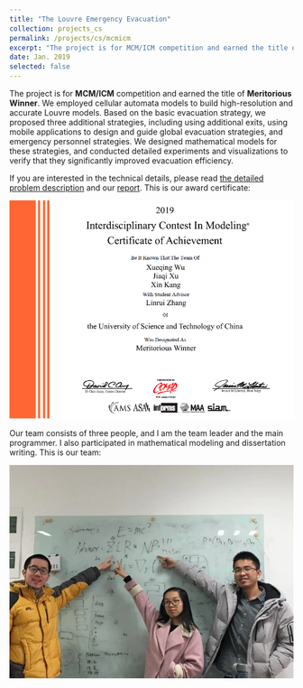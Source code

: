 ```yaml
---
title: "The Louvre Emergency Evacuation"
collection: projects_cs
permalink: /projects/cs/mcmicm
excerpt: "The project is for MCM/ICM competition and earned the title of Meritorious Winner. We employed cellular automata models to build high-resolution and accurate Louvre models. Based on the basic evacuation strategy, we proposed three additional strategies, including using additional exits, using mobile applications to design and guide global evacuation strategies, and emergency personnel strategies. We designed mathematical models for these strategies, and conducted detailed experiments and visualizations to verify that they significantly improved evacuation efficiency."
date: Jan. 2019
selected: false
---
```


The project is for **MCM/ICM** competition and earned the title of **Meritorious Winner**. We employed cellular automata models to build high-resolution and accurate Louvre models. Based on the basic evacuation strategy, we proposed three additional strategies, including using additional exits, using mobile applications to design and guide global evacuation strategies, and emergency personnel strategies. We designed mathematical models for these strategies, and conducted detailed experiments and visualizations to verify that they significantly improved evacuation efficiency.

If you are interested in the technical details, please read [the detailed problem description](http://www.mathmodels.org/Problems/2019/ICM-D/index.html) and our [report](/files/mcmicm_report.pdf). This is our award certificate:

![](/images/mcmicm_certificate.png)

Our team consists of three people, and I am the team leader and the main programmer. I also participated in mathematical modeling and dissertation writing. This is our team:

![](/images/mcmicm_staff.jpg)
